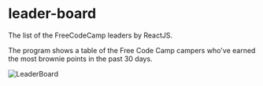 # leader-board
The list of the FreeCodeCamp leaders by ReactJS.

The program shows a table of the Free Code Camp campers who've earned the most brownie points in the past 30 days.

![LeaderBoard](https://alivemary.github.io/img/leaderboard.jpg)
